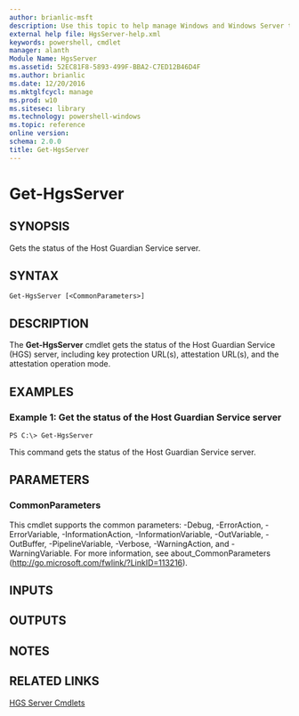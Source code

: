 ```yaml
---
author: brianlic-msft
description: Use this topic to help manage Windows and Windows Server technologies with Windows PowerShell.
external help file: HgsServer-help.xml
keywords: powershell, cmdlet
manager: alanth
Module Name: HgsServer
ms.assetid: 52EC81F8-5893-499F-BBA2-C7ED12B46D4F
ms.author: brianlic
ms.date: 12/20/2016
ms.mktglfcycl: manage
ms.prod: w10
ms.sitesec: library
ms.technology: powershell-windows
ms.topic: reference
online version: 
schema: 2.0.0
title: Get-HgsServer
---
```


# Get-HgsServer

## SYNOPSIS
Gets the status of the Host Guardian Service server.

## SYNTAX

```
Get-HgsServer [<CommonParameters>]
```

## DESCRIPTION
The **Get-HgsServer** cmdlet gets the status of the Host Guardian Service (HGS) server, including key protection URL(s), attestation URL(s), and the attestation operation mode.

## EXAMPLES

### Example 1: Get the status of the Host Guardian Service server
```
PS C:\> Get-HgsServer
```

This command gets the status of the Host Guardian Service server.

## PARAMETERS

### CommonParameters
This cmdlet supports the common parameters: -Debug, -ErrorAction, -ErrorVariable, -InformationAction, -InformationVariable, -OutVariable, -OutBuffer, -PipelineVariable, -Verbose, -WarningAction, and -WarningVariable. For more information, see about_CommonParameters (http://go.microsoft.com/fwlink/?LinkID=113216).

## INPUTS

## OUTPUTS

## NOTES

## RELATED LINKS

[HGS Server Cmdlets](./hgsserver.md)

